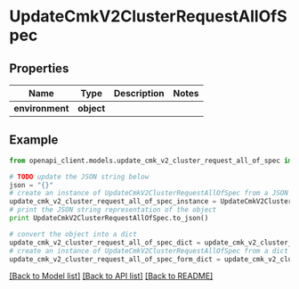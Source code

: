 # UpdateCmkV2ClusterRequestAllOfSpec


## Properties
Name | Type | Description | Notes
------------ | ------------- | ------------- | -------------
**environment** | **object** |  | 

## Example

```python
from openapi_client.models.update_cmk_v2_cluster_request_all_of_spec import UpdateCmkV2ClusterRequestAllOfSpec

# TODO update the JSON string below
json = "{}"
# create an instance of UpdateCmkV2ClusterRequestAllOfSpec from a JSON string
update_cmk_v2_cluster_request_all_of_spec_instance = UpdateCmkV2ClusterRequestAllOfSpec.from_json(json)
# print the JSON string representation of the object
print UpdateCmkV2ClusterRequestAllOfSpec.to_json()

# convert the object into a dict
update_cmk_v2_cluster_request_all_of_spec_dict = update_cmk_v2_cluster_request_all_of_spec_instance.to_dict()
# create an instance of UpdateCmkV2ClusterRequestAllOfSpec from a dict
update_cmk_v2_cluster_request_all_of_spec_form_dict = update_cmk_v2_cluster_request_all_of_spec.from_dict(update_cmk_v2_cluster_request_all_of_spec_dict)
```
[[Back to Model list]](../ccloud/README.md#documentation-for-models) [[Back to API list]](../ccloud/README.md#documentation-for-api-endpoints) [[Back to README]](../ccloud/README.md)


